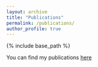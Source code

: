 ```yaml
---
layout: archive
title: "Publications"
permalink: /publications/
author_profile: true
---
```

{% include base_path %}

You can find my publications [here](https://arxiv.org/a/navarroalsina_a_1.html)
